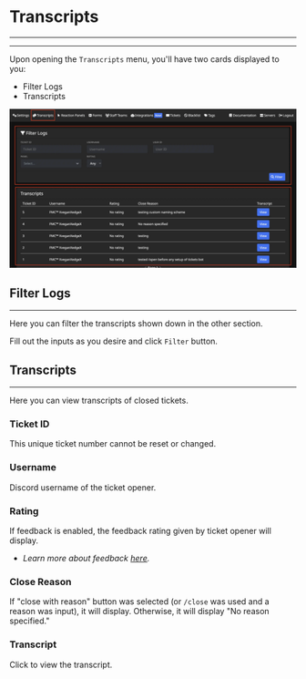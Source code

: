 # Transcripts
***
***

Upon opening the `Transcripts` menu, you'll have two cards displayed to you:
- Filter Logs
- Transcripts

![Transcripts card](../img/transcripts_card.webp)

## Filter Logs
***

Here you can filter the transcripts shown down in the other section.  
  
Fill out the inputs as you desire and click `Filter` button.

## Transcripts
***

Here you can view transcripts of closed tickets.

### Ticket ID
This unique ticket number cannot be reset or changed.

### Username
Discord username of the ticket opener.

### Rating
If feedback is enabled, the feedback rating given by ticket opener will display.  
- *Learn more about feedback [here](../setup/feedback.md).*

### Close Reason
If "close with reason" button was selected (or `/close` was used and a reason was input), it will display. Otherwise, it will display "No reason specified."

### Transcript
Click to view the transcript.